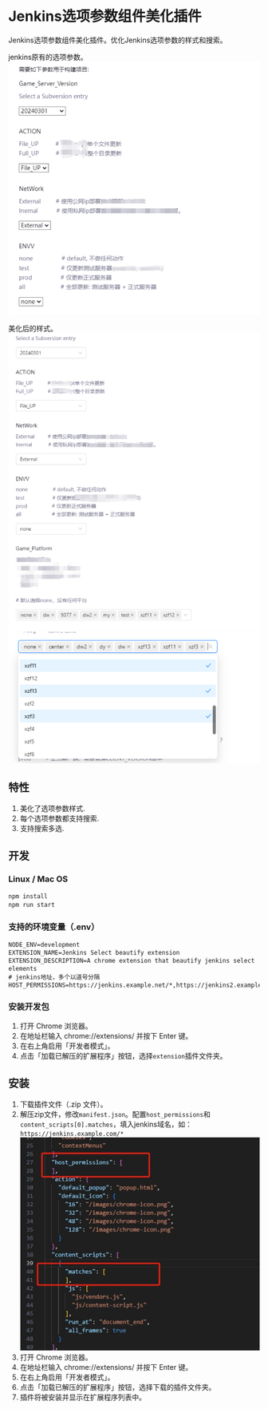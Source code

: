 # Jenkins选项参数组件美化插件
Jenkins选项参数组件美化插件。优化Jenkins选项参数的样式和搜索。

jenkins原有的选项参数。
![](./screenshot/select_styles.png)

美化后的样式。
![](./screenshot/select_beautify_styles.png)
![](./screenshot/multiple_select.png)

## 特性
1. 美化了选项参数样式.
2. 每个选项参数都支持搜索.
3. 支持搜索多选.

## 开发
### Linux / Mac OS
```bash
npm install
npm run start
```

### 支持的环境变量（.env）
```env
NODE_ENV=development
EXTENSION_NAME=Jenkins Select beautify extension
EXTENSION_DESCRIPTION=A chrome extension that beautify jenkins select elements
# jenkins地址，多个以道号分隔
HOST_PERMISSIONS=https://jenkins.example.net/*,https://jenkins2.example.net/*
```

### 安装开发包
1. 打开 Chrome 浏览器。
2. 在地址栏输入 chrome://extensions/ 并按下 Enter 键。
3. 在右上角启用「开发者模式」。
4. 点击「加载已解压的扩展程序」按钮，选择```extension```插件文件夹。

## 安装

1. 下载插件文件（.zip 文件）。
2. 解压zip文件，修改```manifest.json```。配置```host_permissions```和```content_scripts[0].matches```，填入jenkins域名，如：```https://jenkins.example.com/*```
![](./screenshot/manifest.png)
2. 打开 Chrome 浏览器。
3. 在地址栏输入 chrome://extensions/ 并按下 Enter 键。
4. 在右上角启用「开发者模式」。
5. 点击「加载已解压的扩展程序」按钮，选择下载的插件文件夹。
6. 插件将被安装并显示在扩展程序列表中。